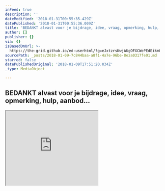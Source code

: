 ```yaml
---
inFeed: true
description: ''
dateModified: '2018-01-31T00:55:35.429Z'
datePublished: '2018-01-31T00:55:36.009Z'
title: 'BEDANKT alvast voor je bijdrage, idee, vraag, opmerking, hulp, aanbod…'
author: []
publisher: {}
via: {}
isBasedOnUrl: >-
  https://the-grid.github.io/ed-userhtml/?g=eJxtzrsKwjAUgOFXCWePEdEikmQQvG2iCHaM7WkSTXpJosW3t9RJcP7h4-e2CsojiaEQYFJq44oxbVvznhSNZ-hvWLJrh112ys3mgncE0tsyGQHz5RSIQatNEjBbZEBGat2EEoOAIRZOxShg5OhIAVHONf326dy5CIi15Ox7IHkruSImYPVvRNsqDjdeUa8eGGkyttaR_p7Jl1Vkdzjuc87UILfyAz12S8s
sourcePath: _posts/2018-01-09-7c844baa-a8f1-4a7e-96be-8e2a0317fe01.md
starred: false
datePublishedOriginal: '2018-01-09T17:51:20.034Z'
_type: MediaObject

---
```

## BEDANKT alvast voor je bijdrage, idee, vraag, opmerking, hulp, aanbod...

<iframe src="https://the-grid.github.io/ed-userhtml/?g=eJxtzrsKwjAUgOFXCWePEdEikmQQvG2iCHaM7WkSTXpJosW3t9RJcP7h4-e2CsojiaEQYFJq44oxbVvznhSNZ-hvWLJrh112ys3mgncE0tsyGQHz5RSIQatNEjBbZEBGat2EEoOAIRZOxShg5OhIAVHONf326dy5CIi15Ox7IHkruSImYPVvRNsqDjdeUa8eGGkyttaR_p7Jl1Vkdzjuc87UILfyAz12S8s" height="244" style=""></iframe>